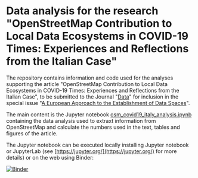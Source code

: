 # Data analysis for the research "OpenStreetMap Contribution to Local Data Ecosystems in COVID-19 Times: Experiences and Reflections from the Italian Case"

The repository contains information and code used for the analyses supporting the article "OpenStreetMap Contribution to Local Data Ecosystems in COVID-19 Times: Experiences and Reflections from the Italian Case", to be submitted to the Journal "[Data](https://www.mdpi.com/journal/data)" for inclusion in the special issue "[A European Approach to the Establishment of Data Spaces](https://www.mdpi.com/journal/data/special_issues/EU_DataSpaces)".

The main content is the Jupyter notebook [osm_covid19_italy_analysis.ipynb](https://github.com/napo/osm_covid19_italy/blob/main/osm_covid19_italy_analysis.ipynb) containing the data analysis used to extraxt information from OpenStreetMap and calculate the numbers used in the text, tables and figures of the article.

The Jupyter notebook can be executed locally installing Jupyter notebook or JupyterLab (see [https://jupyter.org/](https://jupyter.org/) for more details) or on the web using Binder:

[![Binder](https://mybinder.org/badge_logo.svg)](https://mybinder.org/v2/gh/napo/osm_covid19_italy/HEAD)
